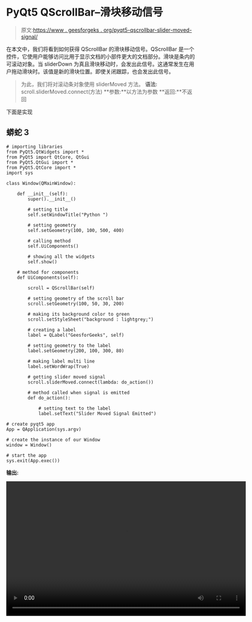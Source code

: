 # PyQt5 QScrollBar–滑块移动信号

> 原文:[https://www . geesforgeks . org/pyqt5-qscrollbar-slider-moved-signal/](https://www.geeksforgeeks.org/pyqt5-qscrollbar-slider-moved-signal/)

在本文中，我们将看到如何获得 QScrollBar 的滑块移动信号。QScrollBar 是一个控件，它使用户能够访问比用于显示文档的小部件更大的文档部分。滑块是条内的可滚动对象。当 sliderDown 为真且滑块移动时，会发出此信号。这通常发生在用户拖动滑块时。该值是新的滑块位置。即使关闭跟踪，也会发出此信号。

> 为此，我们将对滚动条对象使用 sliderMoved 方法。
> **语法:** scroll.sliderMoved.connect(方法)
> **参数:**以方法为参数
> **返回:**不返回

下面是实现

## 蟒蛇 3

```
# importing libraries
from PyQt5.QtWidgets import *
from PyQt5 import QtCore, QtGui
from PyQt5.QtGui import *
from PyQt5.QtCore import *
import sys

class Window(QMainWindow):

    def __init__(self):
        super().__init__()

        # setting title
        self.setWindowTitle("Python ")

        # setting geometry
        self.setGeometry(100, 100, 500, 400)

        # calling method
        self.UiComponents()

        # showing all the widgets
        self.show()

    # method for components
    def UiComponents(self):

        scroll = QScrollBar(self)

        # setting geometry of the scroll bar
        scroll.setGeometry(100, 50, 30, 200)

        # making its background color to green
        scroll.setStyleSheet("background : lightgrey;")

        # creating a label
        label = QLabel("GeesforGeeks", self)

        # setting geometry to the label
        label.setGeometry(200, 100, 300, 80)

        # making label multi line
        label.setWordWrap(True)

        # getting slider moved signal
        scroll.sliderMoved.connect(lambda: do_action())

        # method called when signal is emitted
        def do_action():

            # setting text to the label
            label.setText("Slider Moved Signal Emitted")

# create pyqt5 app
App = QApplication(sys.argv)

# create the instance of our Window
window = Window()

# start the app
sys.exit(App.exec())
```

**输出:**

<video class="wp-video-shortcode" id="video-460846-1" width="640" height="360" preload="metadata" controls=""><source type="video/mp4" src="https://media.geeksforgeeks.org/wp-content/uploads/20200728012433/Python-2020-07-28-01-24-17.mp4?_=1">[https://media.geeksforgeeks.org/wp-content/uploads/20200728012433/Python-2020-07-28-01-24-17.mp4](https://media.geeksforgeeks.org/wp-content/uploads/20200728012433/Python-2020-07-28-01-24-17.mp4)</video>